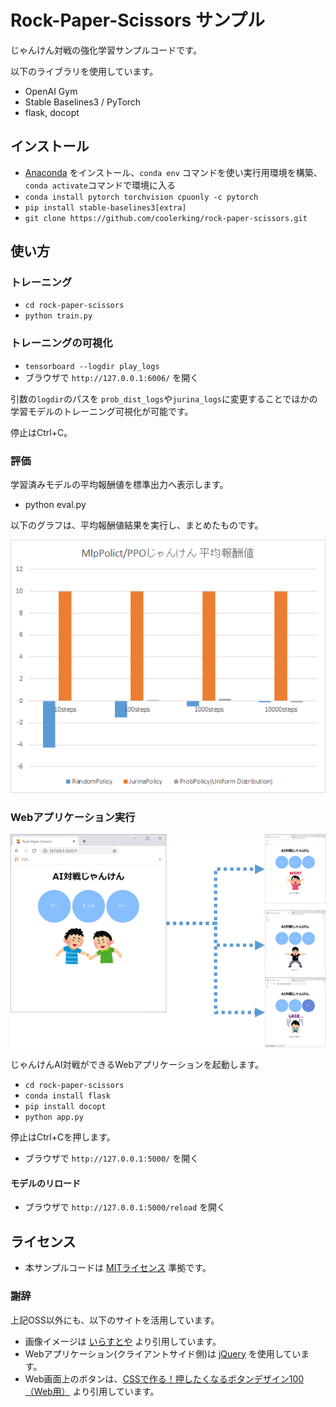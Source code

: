 # Rock-Paper-Scissors サンプル

じゃんけん対戦の強化学習サンプルコードです。

以下のライブラリを使用しています。

* OpenAI Gym
* Stable Baselines3 / PyTorch
* flask, docopt

## インストール

* [Anaconda](https://www.anaconda.com/products/individual) をインストール、`conda env` コマンドを使い実行用環境を構築、`conda activate`コマンドで環境に入る
* `conda install pytorch torchvision cpuonly -c pytorch`
* `pip install stable-baselines3[extra]`
* `git clone https://github.com/coolerking/rock-paper-scissors.git`

## 使い方

### トレーニング

* `cd rock-paper-scissors`
* `python train.py`

### トレーニングの可視化

* `tensorboard --logdir play_logs`
* ブラウザで `http://127.0.0.1:6006/` を開く

引数の`logdir`のパスを `prob_dist_logs`や`jurina_logs`に変更することでほかの学習モデルのトレーニング可視化が可能です。

停止はCtrl+C。

### 評価

学習済みモデルの平均報酬値を標準出力へ表示します。

* python eval.py

以下のグラフは、平均報酬値結果を実行し、まとめたものです。

![じゃんけん平均報酬値](./docs/result.png)

### Webアプリケーション実行

![じゃんけんWeb UI](./docs/web.png)

じゃんけんAI対戦ができるWebアプリケーションを起動します。

* `cd rock-paper-scissors`
* `conda install flask`
* `pip install docopt`
* `python app.py`

停止はCtrl+Cを押します。

* ブラウザで `http://127.0.0.1:5000/` を開く

#### モデルのリロード

* ブラウザで `http://127.0.0.1:5000/reload` を開く

## ライセンス

* 本サンプルコードは [MITライセンス](./LICENSE) 準拠です。

### 謝辞

上記OSS以外にも、以下のサイトを活用しています。

* 画像イメージは [いらすとや](https://www.irasutoya.com) より引用しています。
* Webアプリケーション(クライアントサイド側)は [jQuery](https://jquery.com/) を使用しています。
* Web画面上のボタンは、[CSSで作る！押したくなるボタンデザイン100（Web用）](https://saruwakakun.com/html-css/reference/buttons) より引用しています。
